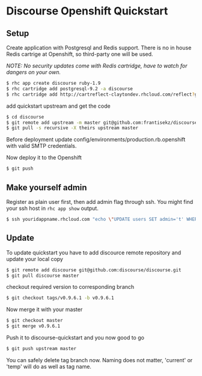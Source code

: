 # Discourse Openshift Quickstart

## Setup

Create application with Postgresql and Redis support. There is no in house Redis cartrige at Openshift, so third-party one will be used.

*NOTE: No security updates come with Redis cartridge, have to watch for dangers on your own.*

```Bash
$ rhc app create discourse ruby-1.9
$ rhc cartridge add postgresql-9.2 -a discourse
$ rhc cartridge add http://cartreflect-claytondev.rhcloud.com/reflect?github=smarterclayton/openshift-redis-cart -a discourse
```

add quickstart upstream and get the code

```Bash
$ cd discourse
$ git remote add upstream -m master git@github.com:frantisekz/discourse.git
$ git pull -s recursive -X theirs upstream master
```

Before deployment update config/environments/production.rb.openshift with valid SMTP credentials.

Now deploy it to the Openshift

```Bash
$ git push
```

## Make yourself admin

Register as plain user first, then add admin flag through ssh. You might find your ssh host in `rhc app show` output.

```Bash
$ ssh youridappname.rhcloud.com "echo \"UPDATE users SET admin='t' WHERE username='your username';\" | psql -d \$OPENSHIFT_APP_NAME"
```

## Update

To update quickstart you have to add discource remote repository and update your local copy

```Bash
$ git remote add discourse git@github.com:discourse/discourse.git
$ git pull discourse master
```

checkout required version to corresponding branch

```Bash
$ git checkout tags/v0.9.6.1 -b v0.9.6.1
```

Now merge it with your master

```Bash
$ git checkout master
$ git merge v0.9.6.1
```

Push it to discourse-quickstart and you now good to go

```Bash
$ git push upstream master
```

You can safely delete tag branch now. Naming does not matter, 'current' or 'temp' will do as well as tag name.
